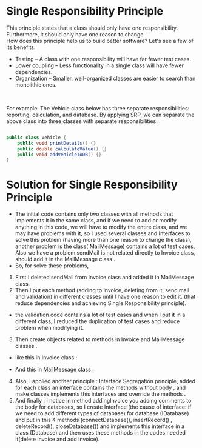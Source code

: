 # Single Responsibility Principle


This principle states that a class should only have one responsibility. Furthermore, it should only have one reason to change.
<br />
How does this principle help us to build better software? Let's see a few of its benefits:
<br />
- Testing – A class with one responsibility will have far fewer test cases.
- Lower coupling – Less functionality in a single class will have fewer dependencies.
- Organization – Smaller, well-organized classes are easier to search than monolithic ones.

<br />

For example: The Vehicle class below has three separate responsibilities: reporting, calculation, and database. By applying SRP, we can separate the above class into three classes with separate responsibilities.

```java

public class Vehicle {
    public void printDetails() {}
    public double calculateValue() {}
    public void addVehicleToDB() {}
}

```
# Solution for Single Responsibility Principle

* The initial code contains only two classes with all methods that implements it in the same class, and if we need to add or modify anything in this code, we will have to modify the entire class, and we may have problems with it, so I used several classes and Interfaces to solve this problem (having more than one reason to change the class), another problem is the class( MailMessage) contains a lot of test cases, Also we have a problem sendMail is not related directly to Invoice class, should add it in the MailMessage class .
* So, for solve these problems,
1. First I deleted sendMail from Invoice class and added it in MailMessage class.
2. Then I put each method (adding to invoice, deleting from it, send mail and validation) in different classes until I have one reason to edit it. (that reduce dependencies and achieving Single Responsibility principle).
- the validation code contains a lot of test cases and when I put it in a different class, I reduced the duplication of test cases and reduce problem when modifying it.
3. Then create objects related to methods in Invoice and MailMessage classes .
- like this in Invoice class :

- And this in MailMessage class :
 
4. Also, I applied another principle :
Interface Segregation principle, added for each class an interface contains the methods without body , and make classes implements this interfaces and override the methods .
5. And finally :
I notice in method addingInvoice you adding comments to the body for databases, so I create Interface (the cause of interface: if we need to add different types of database) for database (IDatabase) and put in this 4 methods (connectDatabase(), insertRecord() , deleteRecord(), closeDatabase()) and implements this interface in a class (Database) and then uses these methods in the codes needed it(delete invoice and add invoice).
